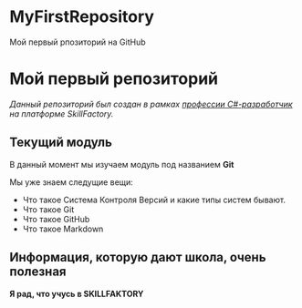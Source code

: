 # MyFirstRepository
Мой первый рпозиторий на GitHub

# Мой первый репозиторий

*Данный репозиторий был создан в рамках [профессии C#-разработчик](https://skillfactory.ru/csharp) на платформе SkillFactory.*

## Текущий модуль
В данный момент мы изучаем модуль под названием **Git**

Мы уже знаем следущие вещи:
* Что такое Система Контроля Версий и какие типы систем бывают.
* Что такое Git
* Что такое GitHub
* Что такое Markdown

## Информация, которую дают школа, очень полезная

**Я рад, что учусь в SKILLFAKTORY**
